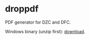# droppdf
PDF generator for DZC and DFC.

Windows binary (unzip first): [download](https://drive.google.com/open?id=1afp5nOivzn-1NrNExfyFjpTj9FFwCxxN).
